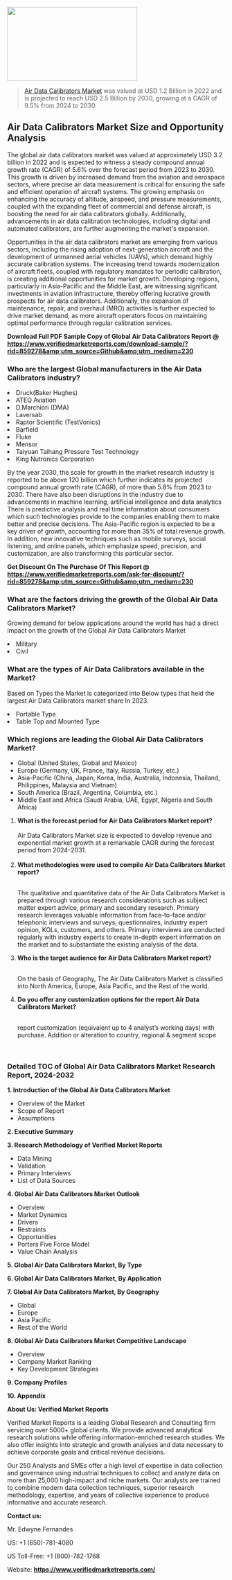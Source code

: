 <img src="https://ffe5etoiles.com/wp-content/uploads/2024/12/MST1-300x171.png" alt="" width="300" height="171" class="alignnone size-medium wp-image-20088" /><blockquote><p><p><a href="https://www.verifiedmarketreports.com/download-sample/?rid=859278&utm_source=Github&utm_medium=230" target="_blank">Air Data Calibrators Market</a> was valued at USD 1.2 Billion in 2022 and is projected to reach USD 2.5 Billion by 2030, growing at a CAGR of 9.5% from 2024 to 2030.</p></blockquote><p><h2>Air Data Calibrators Market Size and Opportunity Analysis</h2><p>The global air data calibrators market was valued at approximately USD 3.2 billion in 2022 and is expected to witness a steady compound annual growth rate (CAGR) of 5.6% over the forecast period from 2023 to 2030. This growth is driven by increased demand from the aviation and aerospace sectors, where precise air data measurement is critical for ensuring the safe and efficient operation of aircraft systems. The growing emphasis on enhancing the accuracy of altitude, airspeed, and pressure measurements, coupled with the expanding fleet of commercial and defense aircraft, is boosting the need for air data calibrators globally. Additionally, advancements in air data calibration technologies, including digital and automated calibrators, are further augmenting the market's expansion.</p><p>Opportunities in the air data calibrators market are emerging from various sectors, including the rising adoption of next-generation aircraft and the development of unmanned aerial vehicles (UAVs), which demand highly accurate calibration systems. The increasing trend towards modernization of aircraft fleets, coupled with regulatory mandates for periodic calibration, is creating additional opportunities for market growth. Developing regions, particularly in Asia-Pacific and the Middle East, are witnessing significant investments in aviation infrastructure, thereby offering lucrative growth prospects for air data calibrators. Additionally, the expansion of maintenance, repair, and overhaul (MRO) activities is further expected to drive market demand, as more aircraft operators focus on maintaining optimal performance through regular calibration services.</p></p><p class=""><strong>Download Full PDF Sample Copy of Global Air Data Calibrators Report @ <a href="https://www.verifiedmarketreports.com/download-sample/?rid=859278&amp;utm_source=Github&amp;utm_medium=230" target="_blank">https://www.verifiedmarketreports.com/download-sample/?rid=859278&amp;utm_source=Github&amp;utm_medium=230</a></strong></p><h3 id="" class="">Who are the largest Global manufacturers in the Air Data Calibrators industry?</h3><p><li>Druck(Baker Hughes)</li><li> ATEQ Aviation</li><li> D.Marchiori (DMA)</li><li> Laversab</li><li> Raptor Scientific (TestVonics)</li><li> Barfield</li><li> Fluke</li><li> Mensor</li><li> Taiyuan Taihang Pressure Test Technology</li><li> King Nutronics Corporation</li></p><div class=""><div class="" dir="" data-message-author-role="" data-message-id="" data-message-model-slug=""><div class=""><div class=""><div class=""><div class="" dir="" data-message-author-role="" data-message-id="" data-message-model-slug=""><div class=""><div class=""><p>By the year 2030, the scale for growth in the market research industry is reported to be above 120 billion which further indicates its projected compound annual growth rate (CAGR), of more than 5.8% from 2023 to 2030. There have also been disruptions in the industry due to advancements in machine learning, artificial intelligence and data analytics There is predictive analysis and real time information about consumers which such technologies provide to the companies enabling them to make better and precise decisions. The Asia-Pacific region is expected to be a key driver of growth, accounting for more than 35% of total revenue growth. In addition, new innovative techniques such as mobile surveys, social listening, and online panels, which emphasize speed, precision, and customization, are also transforming this particular sector.</p><p><strong>Get Discount On The Purchase Of This Report @&nbsp; <a href="https://www.verifiedmarketreports.com/ask-for-discount/?rid=859278&amp;utm_source=Github&amp;utm_medium=230" target="_blank">https://www.verifiedmarketreports.com/ask-for-discount/?rid=859278&amp;utm_source=Github&amp;utm_medium=230</a></strong></p></div></div></div></div></div></div></div></div><h3 id="" class="">What are the factors driving the growth of the Global Air Data Calibrators Market?</h3><p id="" class="">Growing demand for below applications around the world has had a direct impact on the growth of the Global Air Data Calibrators Market</p><p id="" class=""><li>Military</li><li> Civil</li></p><h3 id="" class="">What are the types of Air Data Calibrators available in the Market?</h3><p id="" class="">Based on Types the Market is categorized into Below types that held the largest Air Data Calibrators market share In 2023.</p><p id="" class=""><li>Portable Type</li><li> Table Top and Mounted Type</li></p><h3 id="" class="">Which regions are leading the Global Air Data Calibrators Market?</h3><ul><li>Global (United States, Global and Mexico)</li><li>Europe (Germany, UK, France, Italy, Russia, Turkey, etc.)</li><li>Asia-Pacific (China, Japan, Korea, India, Australia, Indonesia, Thailand, Philippines, Malaysia and Vietnam)</li><li>South America (Brazil, Argentina, Columbia, etc.)</li><li>Middle East and Africa (Saudi Arabia, UAE, Egypt, Nigeria and South Africa)</li></ul><p><ol><li><strong>What is the forecast period for Air Data Calibrators Market report?<br /></strong><br /><span data-sheets-root="1" data-sheets-value="{&quot;1&quot;:2,&quot;2&quot;:&quot;XXXX size is expected to develop revenue and exponential market growth at a remarkable CAGR during the forecast period from 2024&ndash;2030.&quot;}" data-sheets-userformat="{&quot;2&quot;:12674,&quot;4&quot;:{&quot;1&quot;:2,&quot;2&quot;:16776960},&quot;10&quot;:2,&quot;11&quot;:0,&quot;15&quot;:&quot;Arial&quot;,&quot;16&quot;:12}">Air Data Calibrators Market size is expected to develop revenue and exponential market growth at a remarkable CAGR during the forecast period from 2024&ndash;2031.</span><br /><br /></li><li><strong>What methodologies were used to compile Air Data Calibrators Market report?<br /><br /></strong><p>The qualitative and quantitative data of the&nbsp;Air Data Calibrators Market is prepared through various research considerations such as subject matter expert advice, primary and secondary research. Primary research leverages valuable information from face-to-face and/or telephonic interviews and surveys, questionnaires, industry expert opinion, KOLs, customers, and others. Primary interviews are conducted regularly with industry experts to create in-depth expert information on the market and to substantiate the existing analysis of the data.&nbsp;</p></li><li><strong>Who is the target audience for Air Data Calibrators Market report?<br /><br /></strong><p>On the basis of Geography, The&nbsp;Air Data Calibrators Market is classified into North America, Europe, Asia Pacific, and the Rest of the world.</p></li><li><strong>Do you offer any customization options for the report Air Data Calibrators Market?<br /><br /></strong><p>report customization (equivalent up to 4 analyst&rsquo;s working days) with purchase. Addition or alteration to country, regional &amp; segment scope</p><p>&nbsp;</p></li></ol></p><h3 id="" class="">Detailed TOC of Global Air Data Calibrators Market Research Report, 2024-2032</h3><p id="" class=""><strong>1. Introduction of the Global Air Data Calibrators Market</strong></p><ul><li>Overview of the Market</li><li>Scope of Report</li><li>Assumptions</li></ul><p id="" class=""><strong>2. Executive Summary</strong></p><p id="" class=""><strong>3. Research Methodology of&nbsp;Verified Market Reports</strong></p><ul><li>Data Mining</li><li>Validation</li><li>Primary Interviews</li><li>List of Data Sources</li></ul><p id="" class=""><strong>4. Global Air Data Calibrators Market Outlook</strong></p><ul><li>Overview</li><li>Market Dynamics</li><li>Drivers</li><li>Restraints</li><li>Opportunities</li><li>Porters Five Force Model</li><li>Value Chain Analysis</li></ul><p id="" class=""><strong>5. Global Air Data Calibrators Market, By&nbsp;Type</strong></p><p id="" class=""><strong>6. Global Air Data Calibrators Market, By Application</strong></p><p id="" class=""><strong>7. Global Air Data Calibrators Market, By Geography</strong></p><ul><li>Global</li><li>Europe</li><li>Asia Pacific</li><li>Rest of the World</li></ul><p id="" class=""><strong>8. Global Air Data Calibrators Market Competitive Landscape</strong></p><ul><li>Overview</li><li>Company Market Ranking</li><li>Key Development Strategies</li></ul><p id="" class=""><strong>9. Company Profiles</strong></p><p id="" class=""><strong>10. Appendix</strong></p><p id="" class=""><strong>About Us: Verified Market Reports</strong></p><p id="" class="">Verified Market Reports is a leading Global Research and Consulting firm servicing over 5000+ global clients. We provide advanced analytical research solutions while offering information-enriched research studies. We also offer insights into strategic and growth analyses and data necessary to achieve corporate goals and critical revenue decisions.</p><p id="" class="">Our 250 Analysts and SMEs offer a high level of expertise in data collection and governance using industrial techniques to collect and analyze data on more than 25,000 high-impact and niche markets. Our analysts are trained to combine modern data collection techniques, superior research methodology, expertise, and years of collective experience to produce informative and accurate research.</p><p id="" class=""><strong>Contact us:</strong></p><p id="" class="">Mr. Edwyne Fernandes</p><p id="" class="">US: +1 (650)-781-4080</p><p id="" class="">US Toll-Free: +1 (800)-782-1768</p><p id="" class="">Website: <a target="" data-test-app-aware-link=""><strong>https://www.verifiedmarketreports.com/</strong></a></p>
